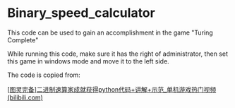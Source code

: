 # Binary_speed_calculator

This code can be used to gain an accomplishment in the game "Turing Complete"

While running this code, make sure it has the right of administrator, then set this game in windows mode and move it to the left side.

The code is copied from: 

[[图灵完备\]二进制速算家成就获得python代码+讲解+示范_单机游戏热门视频 (bilibili.com)](https://www.bilibili.com/video/BV1yZ421m7xp/?spm_id_from=333.999.0.0&vd_source=c070ee5e8e5f2e033b55c4d9ad51fd36)
